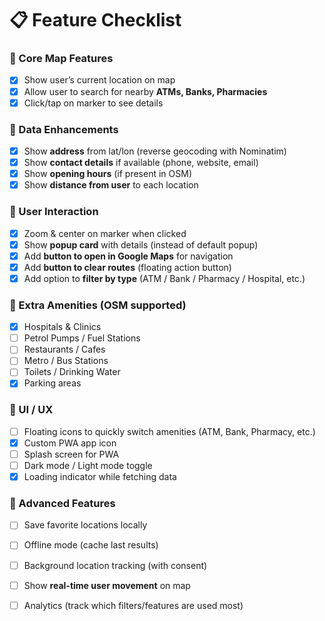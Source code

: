 
# 📋 Feature Checklist

### 🔹 Core Map Features

* [x] Show user’s current location on map
* [x] Allow user to search for nearby **ATMs, Banks, Pharmacies**
* [x] Click/tap on marker to see details

### 🔹 Data Enhancements

* [x] Show **address** from lat/lon (reverse geocoding with Nominatim)
* [x] Show **contact details** if available (phone, website, email)
* [x] Show **opening hours** (if present in OSM)
* [x] Show **distance from user** to each location

### 🔹 User Interaction

* [x] Zoom & center on marker when clicked
* [x] Show **popup card** with details (instead of default popup)
* [x] Add **button to open in Google Maps** for navigation
* [x] Add **button to clear routes** (floating action button)
* [x] Add option to **filter by type** (ATM / Bank / Pharmacy / Hospital, etc.)

### 🔹 Extra Amenities (OSM supported)

* [x] Hospitals & Clinics
* [ ] Petrol Pumps / Fuel Stations
* [ ] Restaurants / Cafes
* [ ] Metro / Bus Stations
* [ ] Toilets / Drinking Water
* [x] Parking areas

### 🔹 UI / UX

* [ ] Floating icons to quickly switch amenities (ATM, Bank, Pharmacy, etc.)
* [x] Custom PWA app icon
* [ ] Splash screen for PWA
* [ ] Dark mode / Light mode toggle
* [x] Loading indicator while fetching data

### 🔹 Advanced Features

* [ ] Save favorite locations locally
* [ ] Offline mode (cache last results)
* [ ] Background location tracking (with consent)
* [ ] Show **real-time user movement** on map
* [ ] Analytics (track which filters/features are used most)

